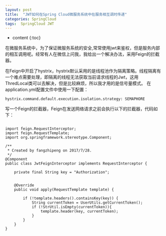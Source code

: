 ```yaml
---
layout: post
title:  "JWT如何在Spring Cloud微服务系统中在服务相互调时传递"
categories: SpringCloud 
tags:  SpringCloud JWT
---
```


* content
{:toc}


在微服务系统中，为了保证微服务系统的安全,常常使用jwt来鉴权，但是服务内部的相互调用呢。经常有人在微信上问我，我给出一个解决办法，采用Feign的拦截器。

<!--more-->

在Feign中开启了hystrix，hystrix默认采用的是线程池作为隔离策略。线程隔离有一个难点需要处理，即隔离的线程无法获取当前请求线程的Jwt，这用ThredLocal类可以去解决，但是比较麻烦，所以我才用的是信号量模式。
在application.yml配置文件中使用一下配置：


```
hystrix.command.default.execution.isolation.strategy: SEMAPHORE
```

写一个Feign的拦截器，Feign在发送网络请求之前会执行以下的拦截器，代码如下：

```

import feign.RequestInterceptor;
import feign.RequestTemplate;
import org.springframework.stereotype.Component;

/**
 * Created by fangzhipeng on 2017/7/28.
 */
@Component
public class JwtFeignInterceptor implements RequestInterceptor {

    private final String key = "Authorization";


    @Override
    public void apply(RequestTemplate template) {

        if (!template.headers().containsKey(key)) {
            String currentToken = UserUtils.getCurrentToken();
            if (!StrUtil.isEmpty(currentToken)){
                template.header(key, currentToken);
            }
        }
    }
}
```